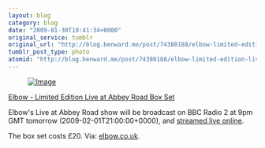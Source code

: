 ```yaml
---
layout: blog
category: blog
date: "2009-01-30T19:41:34+0000"
original_service: tumblr
original_url: "http://blog.benward.me/post/74380188/elbow-limited-edition-live-at-abbey-road-box"
tumblr_post_type: photo
atomid: "http://blog.benward.me/post/74380188/elbow-limited-edition-live-at-abbey-road-box"
---
```

<figure class="photo">
  <a href="http://www.elbow.co.uk/"><img src="http://benward.me/res/tumblr/media/74380188/0.jpg" alt="Image"></a>
</figure>

<a href="http://www.elbow.co.uk/">Elbow - Limited Edition Live at Abbey Road Box Set</a>

<p class='vevent'><span class='summary'>Elbow's Live at Abbey Road show</span> will be broadcast on <span class='location'>BBC Radio 2</a> at 9pm GMT tomorrow (<span class='dtstart'>2009-02-01T21:00:00+0000</span>), and <a class='url' href='http://zaphod.uk.vvhp.net/click/5645020-73431/zaphod.uk.vvhp.net/v-v/1609f487dcd927a8d7346371f07259fa23232'>streamed live online</a>.</p>

The box set costs £20.
Via: [elbow.co.uk](http://www.elbow.co.uk/).